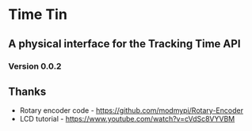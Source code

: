 # Time Tin

## A physical interface for the Tracking Time API

### Version 0.0.2


## Thanks

- Rotary encoder code - https://github.com/modmypi/Rotary-Encoder
- LCD tutorial - https://www.youtube.com/watch?v=cVdSc8VYVBM
